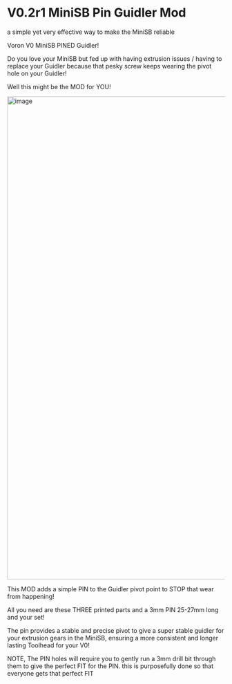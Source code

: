 # V0.2r1 MiniSB Pin Guidler Mod
a simple yet very effective way to make the MiniSB reliable

Voron V0 MiniSB PINED Guidler!

Do you love your MiniSB but fed up with having extrusion issues / having to replace your Guidler because that pesky screw keeps wearing the pivot hole on your Guidler!

Well this might be the MOD for YOU!

<img width="1398" height="1117" alt="image" src="https://github.com/user-attachments/assets/9d42be32-5fe0-48f1-8845-38f29079cbb1" />


This MOD adds a simple PIN to the Guidler pivot point to STOP that wear from happening!

All you need are these THREE printed parts and a 3mm PIN 25-27mm long and your set!

The pin provides a stable and precise pivot to give a super stable guidler for your extrusion gears in the MiniSB, ensuring a more consistent and longer lasting Toolhead for your V0!


NOTE, The PIN holes will require you to gently run a 3mm drill bit through them to give the perfect FIT for the PIN.
this is purposefully done so that everyone gets that perfect FIT
